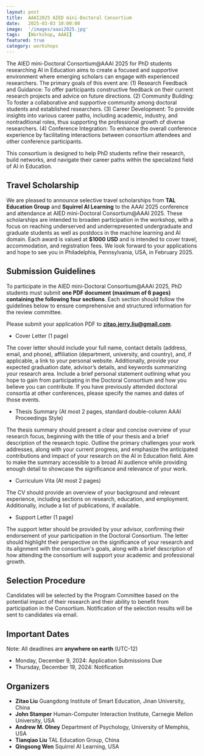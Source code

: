 ```yaml
---
layout: post
title:  AAAI2025 AIED mini-Doctoral Consortium
date:   2025-03-03 10:00:00
image:  '/images/aaai2025.jpg'
tags:   [Workshop, AAAI]
featured: true
category: workshops
---
```


The AIED mini-Doctoral Consortium@AAAI 2025 for PhD students researching AI in Education aims to create a focused and supportive environment where emerging scholars can engage with experienced researchers. The primary goals of this event are: (1) Research Feedback and Guidance: To offer participants constructive feedback on their current research projects and advice on future directions. (2) Community Building: To foster a collaborative and supportive community among doctoral students and established researchers. (3) Career Development: To provide insights into various career paths, including academic, industry, and nontraditional roles, thus supporting the professional growth of diverse researchers. (4) Conference Integration: To enhance the overall conference experience by facilitating interactions between consortium attendees and other conference participants.
 
This consortium is designed to help PhD students refine their research, build networks, and navigate their career paths within the specialized field of AI in Education.


## Travel Scholarship 

We are pleased to announce selective travel scholarships from **TAL Education Group** and **Squirrel AI Learning** to the AAAI 2025 conference and attendance at AIED mini-Doctoral Consortium@AAAI 2025. These scholarships are intended to broaden participation in the workshop, with a focus on reaching underserved and underrepresented undergraduate and graduate students as well as postdocs in the machine learning and AI domain. Each award is valued at **$1000 USD** and is intended to cover travel, accommodation, and registration fees. We look forward to your applications and hope to see you in Philadelphia, Pennsylvania, USA, in February 2025.


## Submission Guidelines
To participate in the AIED mini-Doctoral Consortium@AAAI 2025, PhD students must submit **one PDF document (maximum of 6 pages) containing the following four sections**. Each section should follow the guidelines below to ensure comprehensive and structured information for the review committee.

Please submit your application PDF to **zitao.jerry.liu@gmail.com**.
 
* Cover Letter (1 page)

The cover letter should include your full name, contact details (address, email, and phone), affiliation (department, university, and country), and, if applicable, a link to your personal website. Additionally, provide your expected graduation date, advisor’s details, and keywords summarizing your research area. Include a brief personal statement outlining what you hope to gain from participating in the Doctoral Consortium and how you believe you can contribute. If you have previously attended doctoral consortia at other conferences, please specify the names and dates of those events.
 
* Thesis Summary (At most 2 pages, standard double-column AAAI Proceedings Style)

The thesis summary should present a clear and concise overview of your research focus, beginning with the title of your thesis and a brief description of the research topic. Outline the primary challenges your work addresses, along with your current progress, and emphasize the anticipated contributions and impact of your research on the AI in Education field. Aim to make the summary accessible to a broad AI audience while providing enough detail to showcase the significance and relevance of your work.
 
* Curriculum Vita (At most 2 pages)

The CV should provide an overview of your background and relevant experience, including sections on research, education, and employment. Additionally, include a list of publications, if available.
 
* Support Letter (1 page)

The support letter should be provided by your advisor, confirming their endorsement of your participation in the Doctoral Consortium. The letter should highlight their perspective on the significance of your research and its alignment with the consortium's goals, along with a brief description of how attending the consortium will support your academic and professional growth.
 
## Selection Procedure

Candidates will be selected by the Program Committee based on the potential impact of their research and their ability to benefit from participation in the Consortium. Notification of the selection results will be sent to candidates via email.


## Important Dates

Note: All deadlines are **anywhere on earth** (UTC-12)

* Monday, December 9, 2024: Application Submissions Due 
* Thursday, December 19, 2024: Notification



## Organizers

<!-- ![Beautiful place]({{site.baseurl}}/images/aaai2022_workshop_organizers.jpg) -->

* **Zitao Liu** Guangdong Institute of Smart Education, Jinan University, China
* **John Stamper** Human-Computer Interaction Institute,  Carnegie Mellon University, USA
* **Andrew M. Olney** Department of Psychology, University of Memphis, USA
* **Tianqiao Liu** TAL Education Group, China
* **Qingsong Wen** Squirrel AI Learning, USA